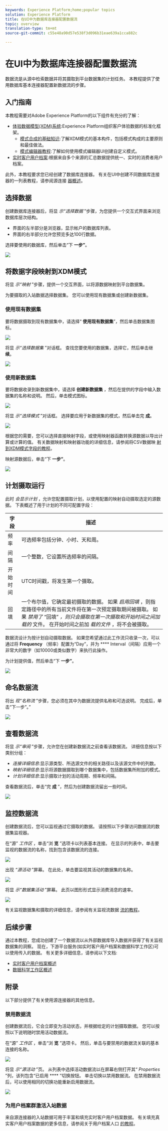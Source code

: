 ```yaml
---
keywords: Experience Platform;home;popular topics
solution: Experience Platform
title: 在UI中为数据库连接器配置数据流
topic: overview
translation-type: tm+mt
source-git-commit: c55e48a90d57e538f3d096b31eae639a1cca882c

---
```



# 在UI中为数据库连接器配置数据流

数据流是从源中检索数据并将其摄取到平台数据集的计划任务。 本教程提供了使用数据库基本连接器配置新数据流的步骤。

## 入门指南

本教程需要对Adobe Experience Platform的以下组件有充分的了解：

- [体验数据模型(XDM)系统](../../../../xdm/home.md):Experience Platform组织客户体验数据的标准化框架。
   - [模式合成的基础知识](../../../../xdm/schema/composition.md):了解XDM模式的基本构件，包括模式构成的主要原则和最佳做法。
   - [模式编辑器教程](../../../../xdm/tutorials/create-schema-ui.md):了解如何使用模式编辑器UI创建自定义模式。
- [实时客户用户档案](../../../../profile/home.md):根据来自多个来源的汇总数据提供统一、实时的消费者用户档案。

此外，本教程要求您已经创建了数据库连接器。 有关在UI中创建不同数据库连接器的一列表教程，请参阅源连接 [器概述](../../../home.md)。

## 选择数据

创建数据库连接器后，将显 *示“选择数据* ”步骤，为您提供一个交互式界面来浏览数据库层次结构。

- 界面的左半部分是浏览器，显示帐户的数据库列表。
- 界面的右半部分允许您预览多达100行数据。

选择要使用的数据库，然后单击“下 **一步”**。

![](../../../images/tutorials/dataflow/databases/select-data-next.png)

## 将数据字段映射到XDM模式

将显 *示“映射* ”步骤，提供一个交互界面，以将源数据映射到平台数据集。

为要摄取的入站数据选择数据集。 您可以使用现有数据集或创建新数据集。

### 使用现有数据集

要将数据摄取到现有数据集中，请选择“ **使用现有数据集**”，然后单击数据集图标。

![](../../../images/tutorials/dataflow/databases/use-existing-dataset.png)

将显 _示“选择数据集_ ”对话框。 查找您要使用的数据集，选择它，然后单击继 **续**。

![](../../../images/tutorials/dataflow/databases/select-dataset.png)

### 使用新数据集

要将数据收录到新数据集中，请选择 **创建新数据集** ，然后在提供的字段中输入数据集的名称和说明。 然后，单击模式图标。

![](../../../images/tutorials/dataflow/databases/use-new-dataset.png)

将显 _示“选择模式_ ”对话框。 选择要应用于新数据集的模式，然后单击完 **成**。

![](../../../images/tutorials/dataflow/databases/select-schema.png)

根据您的需要，您可以选择直接映射字段，或使用映射器函数转换源数据以导出计算或计算的值。 有关数据映射和映射器功能的详细信息，请参阅将CSV数据映 [射到XDM模式字段的教程](../../../../ingestion/tutorials/map-a-csv-file.md)。

映射源数据后，单击“下 **一步”**。

![](../../../images/tutorials/dataflow/databases/mapping-data.png)

## 计划摄取运行

此时 *会显示计划* ，允许您配置摄取计划，以使用配置的映射自动摄取选定的源数据。 下表概述了用于计划的不同可配置字段：

| 字段 | 描述 |
| --- | --- |
| 频率 | 可选频率包括分钟、小时、天和周。 |
| 间隔 | 一个整数，它设置所选频率的间隔。 |
| 开始时间 | UTC时间戳，将发生第一个摄取。 |
| 回填 | 一个布尔值，它确定最初摄取的数据。 如果 *启用回填* ，则指定路径中的所有当前文件将在第一次预定摄取期间被摄取。 如果 *禁用了* “回填” *，则只会摄取在第一次摄取和开始时间之间加载的* 文件。 在开始时间之前加 *载的文件* ，将不会被摄取。 |

数据流设计为按计划自动摄取数据。 如果您希望通过此工作流只收录一次，可以通过将 **Frequency** （频率）配置为“Day”，并为 **** Interval（间隔）应用一个非常大的数字（如10000或类似数字）来执行此操作。

为计划提供值，然后单击“下 **一步”**。

![](../../../images/tutorials/dataflow/databases/scheduling.png)

## 命名数据流

将出 *现“名称流* ”步骤，您必须在其中为数据流提供名称和可选说明。 完成后，单击“下一步”。”

![](../../../images/tutorials/dataflow/databases/name-flow.png)

## 查看数据流

将显 *示“审阅* ”步骤，允许您在创建新数据流之前查看该数据流。 详细信息按以下类别分组：

- *连接详细信息*:显示源类型、所选源文件的相关路径以及该源文件中的列数。
- *映射详细信息*:显示将源数据摄取到哪个数据集中，包括数据集所附加的模式。
- *计划详细信息*:显示摄取计划的活动周期、频率和间隔。

查看数据流后，单击“完 **成** ”，然后为创建数据流留出一些时间。

![](../../../images/tutorials/dataflow/databases/review.png)

## 监控数据流

创建数据流后，您可以监视通过它摄取的数据。 请按照以下步骤访问数据流的数据集监视器。

在“源” _工作区_ ，单击“浏 **览** ”选项卡以列表基本连接。 在显示的列表中，单击要监视的数据流的名称，找到包含该数据流的连接。

![](../../../images/tutorials/dataflow/databases/browse-base-connectors.png)

出现 *“源活动* ”屏幕。 在此处，单击要监视其活动的数据集的名称。

![](../../../images/tutorials/dataflow/databases/select-dataflow-dataset.png)

将显 *示“数据集活动* ”屏幕。 此页以图形形式显示消费消息的速率。

![](../../../images/tutorials/dataflow/databases/dataset-activity.png)

有关监视数据集和摄取的详细信息，请参阅有关监视流数据 [流的教程](../../../../ingestion/quality/monitor-data-flows.md)。

## 后续步骤

通过本教程，您成功创建了一个数据流以从外部数据库导入数据并获得了有关监视数据集的洞察。 现在，下游平台服务(如实时客户用户档案和数据科学工作区)可以使用传入的数据。 有关更多详细信息，请参阅以下文档:

- [实时客户用户档案概述](../../../../profile/home.md)
- [数据科学工作区概述](../../../../data-science-workspace/home.md)

## 附录

以下部分提供了有关使用源连接器的其他信息。

### 禁用数据流

创建数据流后，它会立即变为活动状态，并根据给定的计划摄取数据。 您可以按照以下说明随时禁用活动数据流。

在“源” _工作区_ ，单击“浏 **览** ”选项卡。 然后，单击与要禁用的数据流关联的基本连接的名称。

![](../../../images/tutorials/dataflow/databases/browse-base-connectors.png)

将显 _示“源活动_ ”页。 从列表中选择活动数据流以在屏幕右侧打开其“ *Properties* ”列，该列包含“已启用 **** ”切换按钮。 单击切换以禁用数据流。 在禁用数据流后，可以使用相同的切换功能重新启用数据流。

![](../../../images/tutorials/dataflow/databases/toggle-enabled.png)

### 为用户档案群激活入站数据

来自源连接器的入站数据可用于丰富和填充实时客户用户档案数据。 有关填充真实客户用户档案数据的更多信息，请参阅关于用户档案人口 [的教程](../profile.md)。